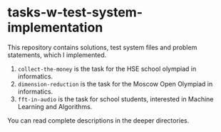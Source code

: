 # tasks-w-test-system-implementation
This repository contains solutions, test system files and problem statements, which I implemented.

1. `collect-the-money` is the task for the HSE school olympiad in informatics.
2. `dimension-reduction` is the task for the Moscow Open Olympiad in informatics.
3. `fft-in-audio` is the task for school students, interested in Machine Learning and Algorithms.

You can read complete descriptions in the deeper directories.
